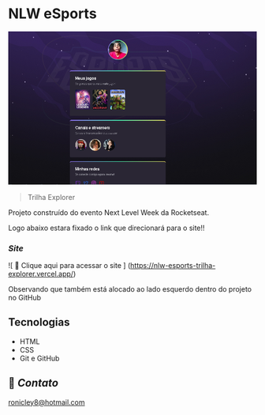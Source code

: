 
 # NLW eSports

 ![preview](./.github/preview.png)

 > Trilha Explorer

 Projeto construído do evento Next Level Week
 da Rocketseat.

 Logo abaixo estara fixado o link que direcionará para o site!! 

  ### _Site_

  ![ :link: Clique aqui para acessar o site ] (https://nlw-esports-trilha-explorer.vercel.app/)
  
  <p>Observando que também está alocado ao lado esquerdo dentro do projeto no GitHub</p>

 ## Tecnologias

 - HTML
 - CSS
 - Git e GitHub

 ## :purple_heart:  _Contato_

 ronicley8@hotmail.com
